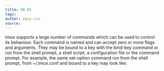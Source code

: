 ```yaml
---
title: 06.01
tags: 
author: easy-zzz
source: 
---
```

tmux supports a large number of commands which can be used to control its behaviour. Each command is named and can accept zero or more flags and arguments. They may be bound to a key with the bind-key command or run from the shell prompt, a shell script, a configuration file or the command prompt. For example, the same set-option command run from the shell prompt, from ~/.tmux.conf and bound to a key may look like: